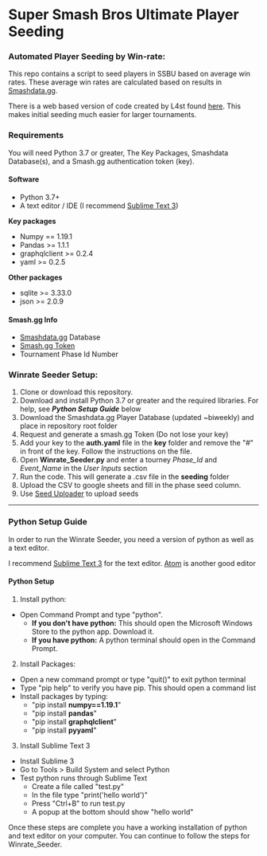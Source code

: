 # Super Smash Bros Ultimate Player Seeding
### Automated Player Seeding by Win-rate:

This repo contains a script to seed players in SSBU based on average win rates.
These average win rates are calculated based on results in [Smashdata.gg](https://smashdata.gg/smash/ultimate/player/MkLeo).

There is a web based version of code created by L4st found [here](http://smashseeder.telic.us/). This makes initial seeding much easier for larger
tournaments.

### Requirements
You will need Python 3.7 or greater, The Key Packages, Smashdata Database(s), and a Smash.gg authentication token (key).
#### Software
- Python 3.7+
- A text editor / IDE (I recommend [Sublime Text 3](https://www.sublimetext.com/3))

 **Key packages**
  - Numpy == 1.19.1
  - Pandas >= 1.1.1
  - graphqlclient >= 0.2.4
  - yaml >= 0.2.5

 **Other packages**    
  - sqlite >= 3.33.0
  - json >= 2.0.9

#### Smash.gg Info
- [Smashdata.gg](https://github.com/smashdata/ThePlayerDatabase) Database
- [Smash.gg Token](https://developer.smash.gg/docs/authentication)
- Tournament Phase Id Number

### Winrate Seeder Setup:

1. Clone or download this repository.
2. Download and install Python 3.7 or greater and the required libraries. For help, see ***Python Setup Guide*** below
3. Download the Smashdata.gg Player Database (updated ~biweekly) and place in repository root folder
4. Request and generate a smash.gg Token (Do not lose your key)
5. Add your key to the **auth.yaml** file in the **key** folder and remove the "#" in front of the key. Follow the instructions on the file.
6. Open **Winrate_Seeder.py** and enter a tourney *Phase_Id* and *Event_Name* in the *User Inputs* section
7. Run the code. This will generate a .csv file in the **seeding** folder
8. Upload the CSV to google sheets and fill in the phase seed column.
9. Use [Seed Uploader](https://gg-seed-upload.herokuapp.com/) to upload seeds

***

### Python Setup Guide
In order to run the Winrate Seeder, you need a version of python as well as a text editor.

I recommend [Sublime Text 3](https://www.sublimetext.com/3) for the text editor. [Atom](https://atom.io/) is another good editor

#### Python Setup
1. Install python:
  - Open Command Prompt and type "python".
    - **If you don't have python:** This should open the Microsoft Windows Store to the python app. Download it.
    - **If you have python:** A python terminal should open in the Command Prompt.
2. Install Packages:
  - Open a new command prompt or type "quit()" to exit python terminal
  - Type "pip help" to verify you have pip. This should open a command list
  - Install packages by typing:
      - "pip install **numpy==1.19.1**"
      - "pip install **pandas**"
      - "pip install **graphqlclient**"
      - "pip install **pyyaml**"
3. Install Sublime Text 3
  - Install Sublime 3
  - Go to Tools > Build System and select Python
  - Test python runs through Sublime Text
    - Create a file called "test.py"
    - In the file type "print('hello world')"
    - Press "Ctrl+B" to run test.py
    - A popup at the bottom should show "hello world"

Once these steps are complete you have a working installation of python and text editor on your computer. You can continue to follow the steps for Winrate_Seeder.
